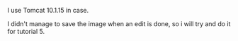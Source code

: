 I use Tomcat 10.1.15 in case. 

I didn't manage to save the image when an edit is done, so i will try and do it for tutorial 5. 

